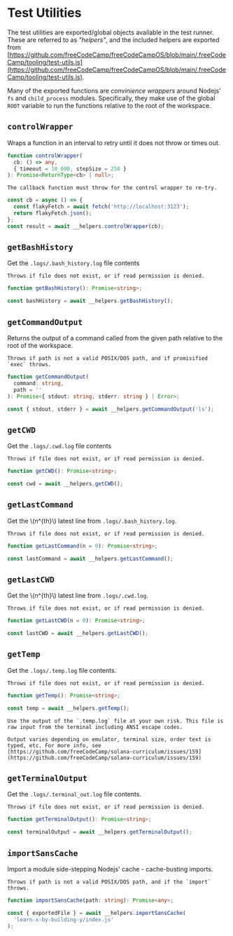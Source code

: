 # Test Utilities

The test utilities are exported/global objects available in the test runner. These are referred to as _"helpers"_, and the included helpers are exported from [https://github.com/freeCodeCamp/freeCodeCampOS/blob/main/.freeCodeCamp/tooling/test-utils.js](https://github.com/freeCodeCamp/freeCodeCampOS/blob/main/.freeCodeCamp/tooling/test-utils.js).

Many of the exported functions are _convinience wrappers_ around Nodejs' `fs` and `child_process` modules. Specifically, they make use of the global `ROOT` variable to run the functions relative to the root of the workspace.

## `controlWrapper`

Wraps a function in an interval to retry until it does not throw or times out.

```typescript
function controlWrapper(
  cb: () => any,
  { timeout = 10_000, stepSize = 250 }
): Promise<ReturnType<cb> | null>;
```

```admonish attention title=""
The callback function must throw for the control wrapper to re-try.
```

```javascript
const cb = async () => {
  const flakyFetch = await fetch('http://localhost:3123');
  return flakyFetch.json();
};
const result = await __helpers.controlWrapper(cb);
```

## `getBashHistory`

Get the `.logs/.bash_history.log` file contents

```admonish danger title="Safety"
Throws if file does not exist, or if read permission is denied.
```

```typescript
function getBashHistory(): Promise<string>;
```

```javascript
const bashHistory = await __helpers.getBashHistory();
```

## `getCommandOutput`

Returns the output of a command called from the given path relative to the root of the workspace.

```admonish danger title="Safety"
Throws if path is not a valid POSIX/DOS path, and if promisified `exec` throws.
```

```typescript
function getCommandOutput(
  command: string,
  path = ''
): Promise<{ stdout: string; stderr: string } | Error>;
```

```javascript
const { stdout, stderr } = await __helpers.getCommandOutput('ls');
```

## `getCWD`

Get the `.logs/.cwd.log` file contents

```admonish danger title="Safety"
Throws if file does not exist, or if read permission is denied.
```

```typescript
function getCWD(): Promise<string>;
```

```javascript
const cwd = await __helpers.getCWD();
```

## `getLastCommand`

Get the \\(n^{th}\\) latest line from `.logs/.bash_history.log`.

```admonish danger title="Safety"
Throws if file does not exist, or if read permission is denied.
```

```typescript
function getLastCommand(n = 0): Promise<string>;
```

```javascript
const lastCommand = await __helpers.getLastCommand();
```

## `getLastCWD`

Get the \\(n^{th}\\) latest line from `.logs/.cwd.log`.

```admonish danger title="Safety"
Throws if file does not exist, or if read permission is denied.
```

```typescript
function getLastCWD(n = 0): Promise<string>;
```

```javascript
const lastCWD = await __helpers.getLastCWD();
```

## `getTemp`

Get the `.logs/.temp.log` file contents.

```admonish danger title="Safety"
Throws if file does not exist, or if read permission is denied.
```

```typescript
function getTemp(): Promise<string>;
```

```javascript
const temp = await __helpers.getTemp();
```

```admonish note
Use the output of the `.temp.log` file at your own risk. This file is raw input from the terminal including ANSI escape codes.

Output varies depending on emulator, terminal size, order text is typed, etc. For more info, see [https://github.com/freeCodeCamp/solana-curriculum/issues/159](https://github.com/freeCodeCamp/solana-curriculum/issues/159)
```

## `getTerminalOutput`

Get the `.logs/.terminal_out.log` file contents.

```admonish danger title="Safety"
Throws if file does not exist, or if read permission is denied.
```

```typescript
function getTerminalOutput(): Promise<string>;
```

```javascript
const terminalOutput = await __helpers.getTerminalOutput();
```

## `importSansCache`

Import a module side-stepping Nodejs' cache - cache-busting imports.

```admonish danger title="Safety"
Throws if path is not a valid POSIX/DOS path, and if the `import` throws.
```

```typescript
function importSansCache(path: string): Promise<any>;
```

```javascript
const { exportedFile } = await __helpers.importSansCache(
  'learn-x-by-building-y/index.js'
);
```

